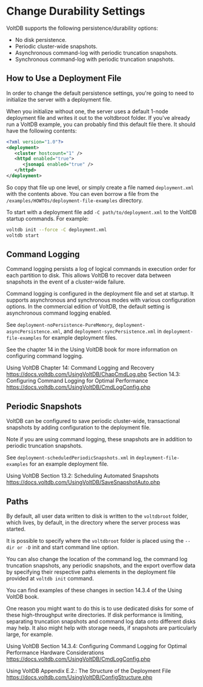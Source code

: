 # Change Durability Settings

VoltDB supports the following persistence/durability options:

- No disk persistence.
- Periodic cluster-wide snapshots.
- Asynchronous command-log with periodic truncation snapshots.
- Synchronous command-log with periodic truncation snapshots.

How to Use a Deployment File
-----------------------------------------

In order to change the default persistence settings, you're going to need to initialize the server with a deployment file.

When you initialize without one, the server uses a default 1-node deployment file and writes it out to the voltdbroot folder. If you've already run a VoltDB example, you can probably find this default file there. It should have the following contents:

```xml
<?xml version="1.0"?>
<deployment>
   <cluster hostcount="1" />
   <httpd enabled="true">
      <jsonapi enabled="true" />
   </httpd>
</deployment>
```

So copy that file up one level, or simply create a file named `deployment.xml` with the contents above. You can even borrow a file from the `/examples/HOWTOs/deployment-file-examples` directory.

To start with a deployment file add `-C path/to/deployment.xml` to the VoltDB startup commands. For example:

```bash
voltdb init --force -C deployment.xml
voltdb start
```

Command Logging
-----------------------------------------

Command logging persists a log of logical commands in execution order for each partition to disk. This allows VoltDB to recover data between snapshots in the event of a cluster-wide failure.

Command logging is configured in the deployment file and set at startup. It supports asynchronous and synchronous modes with various configuration options. In the commercial edition of VoltDB, the default setting is asynchronous command logging enabled.

See `deployment-noPersistence-PureMemory`, `deployment-asyncPersistence.xml`, and `deployment-syncPersistence.xml` in `deployment-file-examples` for example deployment files.

See the chapter 14 in the Using VoltDB book for more information on configuring command logging.

Using VoltDB Chapter 14: Command Logging and Recovery
https://docs.voltdb.com/UsingVoltDB/ChapCmdLog.php
Section 14.3: Configuring Command Logging for Optimal Performance
https://docs.voltdb.com/UsingVoltDB/CmdLogConfig.php

Periodic Snapshots
-----------------------------------------

VoltDB can be configured to save periodic cluster-wide, transactional snapshots by adding configuration to the deployment file.

Note if you are using command logging, these snapshots are in addition to periodic truncation snapshots.

See `deployment-scheduledPeriodicSnapshots.xml` in `deployment-file-examples` for an example deployment file.

Using VoltDB Section 13.2: Scheduling Automated Snapshots
https://docs.voltdb.com/UsingVoltDB/SaveSnapshotAuto.php

Paths
-----------------------------------------

By default, all user data written to disk is written to the `voltdbroot` folder, which lives, by default, in the directory where the server process was started.

It is possible to specify where the `voltdbroot` folder is placed using the `--dir or -D` init and start command line option.

You can also change the location of the command log, the command log truncation snapshots, any periodic snapshots, and the export overflow data by specifying their respective paths elements in the deployment file provided at `voltdb init` command.

You can find examples of these changes in section 14.3.4 of the Using VoltDB book.

One reason you might want to do this is to use dedicated disks for some of these high-throughput write directories. If disk performance is limiting, separating truncation snapshots and command log data onto different disks may help. It also might help with storage needs, if snapshots are particularly large, for example.

Using VoltDB Section 14.3.4:
Configuring Command Logging for Optimal Performance
Hardware Considerations
https://docs.voltdb.com/UsingVoltDB/CmdLogConfig.php

Using VoltDB Appendix E.2.: The Structure of the Deployment File
https://docs.voltdb.com/UsingVoltDB/ConfigStructure.php
